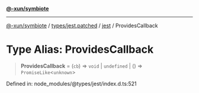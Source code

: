[**@-xun/symbiote**](../../../../../README.md)

***

[@-xun/symbiote](../../../../../README.md) / [types/jest.patched](../../../README.md) / [jest](../README.md) / ProvidesCallback

# Type Alias: ProvidesCallback

> **ProvidesCallback** = (`cb`) => `void` \| `undefined` \| () => `PromiseLike`\<`unknown`\>

Defined in: node\_modules/@types/jest/index.d.ts:521
